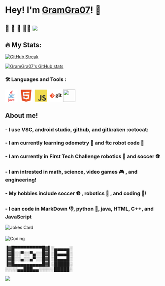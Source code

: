 # Hey! I'm [GramGra07][prof]! :wave:

## :see_no_evil: :hear_no_evil: :speak_no_evil: :man_technologist: <img src="https://media.giphy.com/media/WUlplcMpOCEmTGBtBW/giphy.gif" width="50"><img src="https://komarev.com/ghpvc/?username=your-github-GramGra07&style=flat-square&color=blue" alt=""/>

## :fire: My Stats:

[![GitHub Streak](http://github-readme-streak-stats.herokuapp.com?user=GramGra07&theme=dark&background=000000)](https://git.io/streak-stats)

[![GramGra07's GitHub stats](https://github-readme-stats.vercel.app/api?username=GramGra07&theme=dracula)](https://github.com/anuraghazra/github-readme-stats)

### :hammer_and_wrench: Languages and Tools :

<div>
  <img src="https://github.com/devicons/devicon/blob/master/icons/java/java-original-wordmark.svg" title="Java" alt="Java" width="40" height="40"/>&nbsp;
  <img src="https://github.com/devicons/devicon/blob/master/icons/html5/html5-original.svg" title="HTML5" alt="HTML" width="40" height="40"/>&nbsp;
  <img src="https://github.com/devicons/devicon/blob/master/icons/javascript/javascript-original.svg" title="JavaScript" alt="JavaScript" width="40" height="40"/>&nbsp;
  <img src="https://github.com/devicons/devicon/blob/master/icons/git/git-original-wordmark.svg" title="Git" **alt="Git" width="40" height="40"/>
  <img src ="https://user-images.githubusercontent.com/101433010/184673609-9d04876d-aabf-48fb-8152-34b14045a306.png" width="40" height="40")

</div>

## About me!

### - I use VSC, android studio, github, and gitkraken :octocat:

### - I am currently learning odometry :thought_balloon: and ftc robot code :nut_and_bolt:

### - I am currently in First Tech Challenge robotics :nut_and_bolt: and soccer :soccer:

### - I am intrested in math, science, video games :video_game: , and engineering!

### - My hobbies include soccer :soccer: , robotics :nut_and_bolt: , and coding :metal:!

### - I can code in MarkDown :-1:, python :snake:, java, HTML, C++, and JavaScript
<img src="https://readme-jokes.vercel.app/api?hideBorder&theme=dracula" alt="Jokes Card" />
     
<img align="middle" alt="Coding" width="400" height="200"
     src="https://res.cloudinary.com/practicaldev/image/fetch/s--sNXjzc6P--/c_limit%2Cf_auto%2Cfl_progressive%2Cq_66%2Cw_880/https://media1.tenor.com/images/0c34272909ee2a4db5606a014082312b/tenor.gif%3Fitemid%3D15828752">

▐▓█▀▀▀▀▀▀▀▀▀█▓▌░▄▄▄▄▄░                                        
▐▓█░░▀░░▀▄░░█▓▌░█▄▄▄█░                                        
▐▓█░░▄░░▄▀░░█▓▌░█▄▄▄█░                                        
▐▓█▄▄▄▄▄▄▄▄▄█▓▌░█████░                                        
░░░░▄▄███▄▄░░░░░█████░

<div id="header" align="left">
  <img src="https://media.giphy.com/media/M9gbBd9nbDrOTu1Mqx/giphy.gif" width="300"/>
</div>

[prof]: https://github.com/GramGra07
